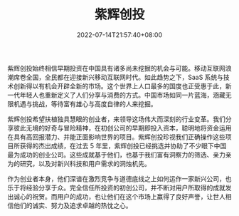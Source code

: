 ﻿---
weight: 
title: "紫辉创投"
description: "上海紫辉创业投资有限公司成立于2014年5月，注册资本1000万元人民币"
date: 2022-07-14T21:57:40+08:00
lastmod: 2022-07-14T16:45:40+08:00
draft: false
authors: ["seven"]
featuredImage: "zihuichuangtou.jpg"
link: "http://purpleskycap.com/"
tags: ["投资机构","紫辉创投"]
categories: ["navigation"]
navigation: ["投资机构"]
lightgallery: true
toc: true
pinned: false
recommend: false
recommend1: false
---
紫辉创投始终相信早期投资在中国具有诸多尚未挖掘的机会与可能。移动互联网浪潮席卷全国，全民都在迎接新兴移动互联网时代。如此趋势之下，SaaS 系统与技术创新得以有机会开辟全新的市场。这个世界上人口最多的国度也正受惠于此，新一代年轻人也重新定义了人们分享与消费的方式。中国市场如同一片蓝海，涵藏无限机遇与挑战，等待富有雄心与高度自律的人来挖掘。

 紫辉创投希望扶植独具慧眼的创业者，来领导这场伟大而深刻的行业变革。我们分享彼此无境的好奇与冒险精神，在初创公司的早期即投入资本，聪明地将资金运用在具有高回报潜力、并能正面影响世界的项目。紫辉创投珍视我们正确操作这些项目所获得的杰出成绩，在过去 5 年里，紫辉创投已经挑选并协助了不少眼下中国最为成功的创业公司。这些成就基于他们，也基于我们富有洞察力的筛选、亲力亲为的研究，以及对新兴科技和用户需求的洞烛机先。

作为创业者本身，他们深谙在激烈竞争与道德底线之上如何运作一家新兴公司，也乐于将经验分享于众。完全信任所投资的初创公司，并不断对用户所取得的成就发出诚心的祝贺。而用户的成功，也让他们在这个市场上赢得了良好声誉，让世人相信他们的诚实、努力及追求卓越的热忱之心。